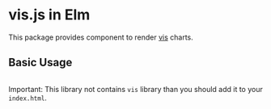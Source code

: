 # vis.js in Elm

This package provides component to render [vis] charts.

[vis]: https://github.com/almende/vis

## Basic Usage

```elm
```

Important: This library not contains `vis` library than you should add it to your `index.html`.
